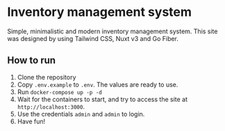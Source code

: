 # Inventory management system

Simple, minimalistic and modern inventory management system. This site was designed by using Tailwind CSS, Nuxt v3 and Go Fiber.

## How to run

1. Clone the repository
2. Copy `.env.example` to `.env`. The values are ready to use.
3. Run `docker-compose up -p -d`
4. Wait for the containers to start, and try to access the site at `http://localhost:3000`.
5. Use the credentials `admin` and `admin` to login.
6. Have fun!
